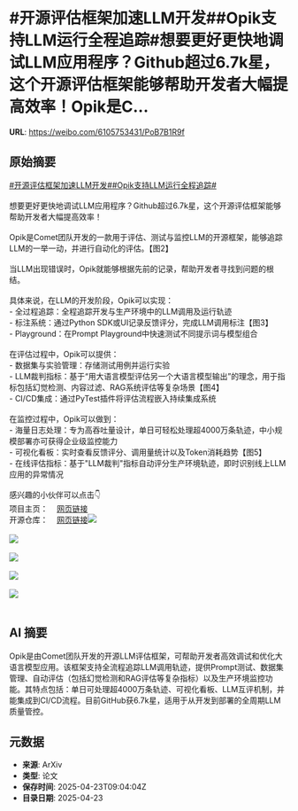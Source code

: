 # #开源评估框架加速LLM开发##Opik支持LLM运行全程追踪#想要更好更快地调试LLM应用程序？Github超过6.7k星，这个开源评估框架能够帮助开发者大幅提高效率！Opik是C...

**URL**: https://weibo.com/6105753431/PoB7B1R9f

## 原始摘要

<a href="https://m.weibo.cn/search?containerid=231522type%3D1%26t%3D10%26q%3D%23%E5%BC%80%E6%BA%90%E8%AF%84%E4%BC%B0%E6%A1%86%E6%9E%B6%E5%8A%A0%E9%80%9FLLM%E5%BC%80%E5%8F%91%23&amp;extparam=%23%E5%BC%80%E6%BA%90%E8%AF%84%E4%BC%B0%E6%A1%86%E6%9E%B6%E5%8A%A0%E9%80%9FLLM%E5%BC%80%E5%8F%91%23" data-hide=""><span class="surl-text">#开源评估框架加速LLM开发#</span></a><a href="https://m.weibo.cn/search?containerid=231522type%3D1%26t%3D10%26q%3D%23Opik%E6%94%AF%E6%8C%81LLM%E8%BF%90%E8%A1%8C%E5%85%A8%E7%A8%8B%E8%BF%BD%E8%B8%AA%23&amp;extparam=%23Opik%E6%94%AF%E6%8C%81LLM%E8%BF%90%E8%A1%8C%E5%85%A8%E7%A8%8B%E8%BF%BD%E8%B8%AA%23" data-hide=""><span class="surl-text">#Opik支持LLM运行全程追踪#</span></a><br><br>想要更好更快地调试LLM应用程序？Github超过6.7k星，这个开源评估框架能够帮助开发者大幅提高效率！<br><br>Opik是Comet团队开发的一款用于评估、测试与监控LLM的开源框架，能够追踪LLM的一举一动，并进行自动化的评估。【图2】<br><br>当LLM出现错误时，Opik就能够根据先前的记录，帮助开发者寻找到问题的根结。<br><br>具体来说，在LLM的开发阶段，Opik可以实现：<br>- 全过程追踪：全程追踪开发与生产环境中的LLM调用及运行轨迹<br>- 标注系统：通过Python SDK或UI记录反馈评分，完成LLM调用标注【图3】<br>- Playground：在Prompt Playground中快速测试不同提示词与模型组合<br><br>在评估过程中，Opik可以提供：<br>- 数据集与实验管理：存储测试用例并运行实验<br>- LLM裁判指标：基于“用大语言模型评估另一个大语言模型输出”的理念，用于指标包括幻觉检测、内容过滤、RAG系统评估等复杂场景【图4】<br>- CI/CD集成：通过PyTest插件将评估流程嵌入持续集成系统<br><br>在监控过程中，Opik可以做到：<br>- 海量日志处理：专为高吞吐量设计，单日可轻松处理超4000万条轨迹，中小规模部署亦可获得企业级监控能力<br>- 可视化看板：实时查看反馈评分、调用量统计以及Token消耗趋势【图5】<br>- 在线评估指标：基于"LLM裁判"指标自动评分生产环境轨迹，即时识别线上LLM应用的异常情况<br><br>感兴趣的小伙伴可以点击👇<br>项目主页：<a href="https://weibo.cn/sinaurl?u=https%3A%2F%2Fwww.comet.com%2Fsite%2Fproducts%2Fopik%2F%3Ffrom%3Dllm%26utm_source%3Dopik%26utm_medium%3Dgithub%26utm_content%3Dwebsite_button%26utm_campaign%3Dopik" data-hide=""><span class="url-icon"><img style="width: 1rem;height: 1rem" src="https://h5.sinaimg.cn/upload/2015/09/25/3/timeline_card_small_web_default.png" referrerpolicy="no-referrer"></span><span class="surl-text">网页链接</span></a><br>开源仓库：<a href="https://weibo.cn/sinaurl?u=https%3A%2F%2Fgithub.com%2Fcomet-ml%2Fopik" data-hide=""><span class="url-icon"><img style="width: 1rem;height: 1rem" src="https://h5.sinaimg.cn/upload/2015/09/25/3/timeline_card_small_web_default.png" referrerpolicy="no-referrer"></span><span class="surl-text">网页链接</span></a><img style="" src="https://tvax1.sinaimg.cn/large/006Fd7o3gy1i0qt2jdrrpj31ce1dgqst.jpg" referrerpolicy="no-referrer"><br><br><img style="" src="https://tvax2.sinaimg.cn/large/006Fd7o3gy1i0qt2obey0j32yo1o0b29.jpg" referrerpolicy="no-referrer"><br><br><img style="" src="https://tvax4.sinaimg.cn/large/006Fd7o3gy1i0qt2vkhosj32yo1o07wh.jpg" referrerpolicy="no-referrer"><br><br><img style="" src="https://tvax1.sinaimg.cn/large/006Fd7o3gy1i0qt2v277tj310g18a7ha.jpg" referrerpolicy="no-referrer"><br><br><img style="" src="https://tvax4.sinaimg.cn/large/006Fd7o3gy1i0qt30hsxmj32yo1o01fd.jpg" referrerpolicy="no-referrer"><br><br>

## AI 摘要

Opik是由Comet团队开发的开源LLM评估框架，可帮助开发者高效调试和优化大语言模型应用。该框架支持全流程追踪LLM调用轨迹，提供Prompt测试、数据集管理、自动评估（包括幻觉检测和RAG评估等复杂指标）以及生产环境监控功能。其特点包括：单日可处理超4000万条轨迹、可视化看板、LLM互评机制，并能集成到CI/CD流程。目前GitHub获6.7k星，适用于从开发到部署的全周期LLM质量管控。

## 元数据

- **来源**: ArXiv
- **类型**: 论文
- **保存时间**: 2025-04-23T09:04:04Z
- **目录日期**: 2025-04-23

